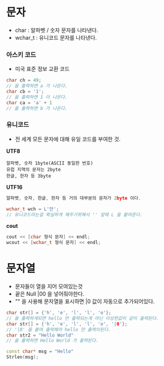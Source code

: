 # 문자
- char : 알파벳 / 숫자 문자를 나타낸다.
- wchar_t : 유니코드 문자를 나타낸다.
### 아스키 코드
- 미국 표준 정보 교환 코드
```C++
char ch = 49;
// 을 출력하면 a 가 나온다. 
char cb = '1';
// 을 출력하면 1 이 나온다.
char ca = 'a' + 1 
// 을 출력하면 b 가 나온다.
```
### 유니코드
- 전 세계 모든 문자에 대해 유일 코드를 부여한 것.

**UTF8**
```Text
알파벳, 숫자 1byte(ASCII 동일한 번호)
유럽 지역의 문자는 2byte
한글, 한자 등 3byte
```
**UTF16**
```C++
알파벳, 숫자, 한글, 한자 등 거의 대부분의 문자가 2byte 이다.

wchar_t wch = L'안'; 
// 유니코드라는걸 확실하게 해주기위해서 '' 앞에 L 을 붙여준다.
```

**cout**
```C++
cout << [char 형식 문자] << endl;
wcout << [wchar_t 형식 문자] << endl;
```

# 문자열
- 문자들이 열을 지어 모여있는것
- 끝은 Null |00 을 넣어줘야한다.
- "" 을 사용해 문자열을 표시하면 |0 값이 자동으로 추가되어있다.
```C++
char str[] = {'h', 'e', 'l', 'l', 'o'}; 
// 을 출력하게되면 hello 만 출력되는게 아닌 이상한값이 같이 출력된다.
char str[] = {'h', 'e', 'l', 'l', 'o', '|0'};
// '|0' 을 붙여 출력해야 hello 만 출력이된다.
char str2 = "Hello World"
// 을 출력하면 Hello World 가 출력된다.

const char* msg = "Hello"
Strlen(msg);

```



